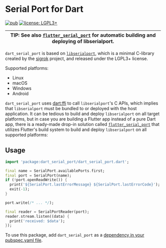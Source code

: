 # Serial Port for Dart

[![pub](https://img.shields.io/pub/v/dart_serial_port.svg)](https://pub.dev/packages/dart_serial_port)
[![license: LGPL3+](https://img.shields.io/badge/license-LGPL3+-magenta.svg)](https://opensource.org/licenses/LGPL-3.0)

| **TIP:** See also [`flutter_serial_port`](https://github.com/jpnurmi/flutter_serial_port) for automatic building and deploying of libserialport. |
| --- |

`dart_serial_port` is based on [`libserialport`](https://sigrok.org/wiki/Libserialport),
which is a minimal C-library created by the [sigrok](https://sigrok.org/) project, and
released under the LGPL3+ license. 

Supported platforms:
- Linux
- macOS
- Windows
- Android

`dart_serial_port` uses [dart:ffi](https://dart.dev/guides/libraries/c-interop) to call
`libserialport`'s C APIs, which implies that `libserialport` must be bundled to or deployed
with the host application. It can be tedious to build and deploy `libserialport` on all target
platforms, but in case you are building a Flutter app instead of a pure Dart app, there is
a ready-made drop-in solution called [`flutter_serial_port`](https://github.com/jpnurmi/flutter_serial_port)
that utilizes Flutter's build system to build and deploy `libserialport` on all supported platforms:

## Usage

```dart
import 'package:dart_serial_port/dart_serial_port.dart';

final name = SerialPort.availablePorts.first;
final port = SerialPort(name);
if (!port.openReadWrite()) {
  print('${SerialPort.lastErrorMessage} ${SerialPort.lastErrorCode}');
  exit(-1);
}

port.write(/* ... */);

final reader = SerialPortReader(port);
reader.stream.listen((data) {
  print('received: $data');
});
```

To use this package, add `dart_serial_port` as a [dependency in your pubspec.yaml file](https://dart.dev/tools/pub/dependencies).
